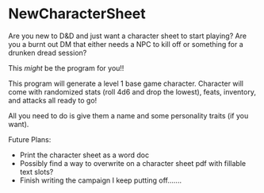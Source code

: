 # NewCharacterSheet
Are you new to D&D and just want a character sheet to start playing? Are you a burnt out DM that either needs a NPC to kill off or something for a drunken dread session? 

This _might_ be the program for you!!

This program will generate a level 1 base game character. Character will come with randomized stats (roll 4d6 and drop the lowest), feats, inventory, and attacks all ready to go!

All you need to do is give them a name and some personality traits (if you want). 


Future Plans:
+ Print the character sheet as a word doc
+ Possibly find a way to overwrite on a character sheet pdf with fillable text slots? 
+ Finish writing the campaign I keep putting off.......    
